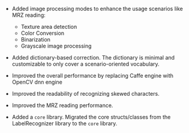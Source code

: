 
- Added image processing modes to enhance the usage scenarios like MRZ reading: 
  - Texture area detection
  - Color Conversion
  - Binarization
  - Grayscale image processing
	
- Added dictionary-based correction. The dictionary is minimal and customizable to only cover a scenario-oriented vocabulary.
	
- Improved the overall performance by replacing Caffe engine with OpenCV dnn engine
	
- Improved the readability of recognizing skewed characters.
	
- Improved the MRZ reading performance.
	
- Added a `core` library. Migrated the core structs/classes from the LabelRecognizer library to the `core` library.

